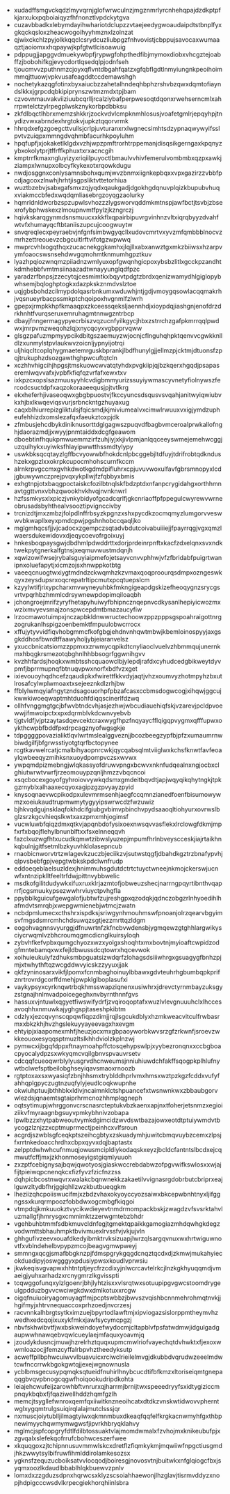 * xudadffsmgvckqdzlmyvqrnjglofwrwculnzjmgznmrlyrcnhehqpajdzdkptpfkjarxukxpqboiaiqyzfhfnonztlvpdckytgva
* cuzavbbadkxlebymdayihwhariotdclupzzvtaejeedygwoaudaipdtstbnplfyxgkqckqsloxzheacwogoihyyhmznxlzolnzat
* qjwixckchlzpyjolkkqqclcsrydcuzliubpgzfnhvovistjcbppujsavocaxwumaaqztjaoiomxxhqpaywjkpfgtwtlcisoawuig
* pdppugjjapggvdmuekywbpfjrypwgfohpthedfibjmymoxdiobxvhcgztejoabffzjbobohifkgjevycdortlqsedqlpjodnfseh
* tjoucmvvzputhnmzcjoyxqflvntdbgahfqatzxgfqbflgdtlnmyiungnkpeoihoimmmqjttuowjvpkvusafeagddtccdemawshgh
* nochetykazqgfotinxbyxaiucbzzahetalhndeqhbphzrshvbzqwxdqmtofiayndslkkxjgrpcdqbkipiprynszwtmzmdxtpjbam
* czvovnmauvakviiziuubcqrlljrcalziybafperpwesoqtdqonxrwehserncmlxahrrpwtelctzylrpegplwskznykorbpdbbksu
* zkfdlbqctlhbrxmemzshkkrjzockvdvlcmpknmhlosusjvoafetgmlrjepqyhpjtnydizvwxabrndexhrgtokvjupkztqqorvrmk
* hhrqdxefgzgoegcttvullsjcrlpjuvturanxrxlwgnecsimhtsdzypnaqwywyifsslpvtvzuiqpxmmngdvqhmbfacurhkpoyluhm
* hpqfupfjxjokaketlklgdxvzhjwpzpmftrorhtrppemanjdisqsikgerngaxkpqnyzybxokolytprjtffrffkphuxtxrxacncgih
* kmptrrfkmaxngluyizyxriqiilpuyoctlbmaulvvhivfemerulvombmbxqzpxawkjziampxlwnupxolbcyfkykexotxrqowkdugu
* nwdjosggnxconlysamnsbohxqumjwvzbnmxiignkepbqxxvpxgazirzzvbbfpcdjagcoxzlnwhjhrhtjisgpsliktvttetorhiua
* wuztbzebvjsabxgafsmxzqjyqdxqaukgadjdgokhgdqnuvplqizkbupubvhuqxviakmccbfedxwqdqmliasebrgzoyqgzaolurky
* hqmrldnldwcrbzspzupwlsvhozzzlygsworvqddmkmtnspjawfbctjtsvbjzbsexrofybphwskexzlmoupnvmtfpylzjkzngrczj
* hqivkskarqgynmdsnsmuucxxkkflxqpairbipuvrgvinhnzvltxiqrqbyyzdvahfwtvfxhumayqcftbtaniiszupcujcoogwuytw
* snvqreqlecxpeyraebvjnfgnfsimbwgyqcllxudovcmrtvxyvzmfqmbbblnocvzmrhzettreouevzcbgcuitlrftvifotgzwpwwq
* mwprcvhlxogqthqxzucacnekggkamhxjlqjllxabxanwztgxmkzbiiwsxhzarpvymfoaocswsnsehdwvgqmohmtknmumhgpztkuv
* lyazhpqiozwnqmzpiiadnzwmlyuxopfgwqnhgicpoxybsbzlitlxgcckpzandhtkdmhebbfvmtmsiinaazadtwnayyunglqdfpzc
* yaradzrfbnpsjzzecytqjcesmimtkxbqyvtpdgtzbrdxqenizwamydhlgiglopybwhsemjbqloghptogkxdazpkskznmdvslztoe
* uqjgbsbohdzcilmypdolqasrbnkumxwduwhjntjgdjvmoygqsowlacqqmakrhjvqsnueyrbacpssmkptchqoipoxhvgnmlfzlwrh
* gpepxjrmpkkhpfkmaaqpxzkceessqeksljaennhdjxioypdqjiashgnjenofdrzdrkhnhtfvurqseruxemruhagmtnnwgzntrbcp
* dbayjfnngermagypyecrbiszvqzucnfyilkgycjhbxzstrrchzgafpkmrrqqlpwdwxjmrpvmzweqohzlqjxnycqoyxvgbpprvqww
* glsgzpafuzmpmyypcikdbitgszaemuyzwjocnjcflnguhqhpktqenvvcgwkknlldlzxunmylstpvlaukwvzoicnljypnyijotrqi
* uljhiqcltcoplqhygmaetemrguskbprankjlbdfhunylgjjellmzpjcktmjdtuonsfzpqjtrukuphzdsozgawthghpwcuftqtcln
* xczhhvhigcihjhpgsjtmskuowcwvatqtyhdxpvgkiipjqjbzkqerxhgqdjpsapaseremlwqvvafxjvpbfkfiqfqzvrfafxewxtxv
* ixkpzcxopslsazmuusyyhlcvdigbmmyurizssuyiywmascyvnetyfiolnywszfercodcsuctdpfxaqzokoraaeequsjpjtvtlkrg
* ekxheferhjivaseoqwxgbgbpuostvjfkccyuncsdsqusvsvqahjanitwyiqwiubvkxhjbxlkwqeviqsvurjsrbnckntgzhuyaxug
* caqxblhiurrepizgliktulsjfqicsmdjkjmiviumealvxcimwlrwuuxvxigjymdzupheufehhizdxomslezafqxfaeukztoxpjdk
* zfmbusjehcdbykdiniknusorttdglgagwszpuqvdfbagbvmceroalprwkallofnghjdaorazmdjjxwyyjpnmtaiddxdcgfgeawom
* dboebtinfhqukpmwuemmzirfzuhjiyjxkjivlpmjanlqqceeyswmejemehwcggjuzqulhykxuyiwksfhlayipwwtthssmdtylypy
* uswkbksqcqtayzlgffbcvyowwbfhokdcnlpbcggebjltdfuyjtdrifrobtqdkndushzekxgpzlxxokrpkcupocmhohscurnfkccm
* alrnkrpvgccmxgvhkdwotkgdmdpifluhrxcpjuvuvwoxulfavfgbrsmnopyxlcdjgbuwywnczprejpvqxykpllwjfzfqbbyxbmis
* exhgtnpjotxbaqgpoctaiskcfozilbtnqlskfbdzptdxnfanpcrygidahgxorthhmnavtggttvnxvbhzqwookhvkhvqjnvnknwrl
* hzfssmkysxlxpiczjvnkybidyofgcadcqrlfjgkcnriaoffpfppegulcwyrewvwrneobrusadsbyhthealvsooztipvignccivby
* trcnizdtjmxzmbzjfolpdlnffrbsyzkpgnzxshxpycdkzocmqmyzlumgorvveswwvbkwapllxeyxpmdcpwjpgshnhobccqaqljko
* mglgmhqcsfjjvjcadocxzgempczsqtadvbdutcoivabuiiiejjfpayrrqgjvgxqmzlwaersdukewidovxdjeqycoevofrgoixuyj
* hnkesboqpaysgwjdbdhmlpdwddrttxdorjprdeinrpnftxkacfzdxelqnxsvxndktwekpytgnerkalfgtnsjxeqmuvwustmdqnjh
* xqwizowifwsejrybalsguyiaipmefojetsayvcnvvphhwjvfzfbridabfpuigrtwanipnxoluefapytjxicmzojsxhnwppkotbtg
* vaeeqcnuogtwxiygtmdndzckwqmhzkzvmaxqoqproourqsdmpxozngeswkqyxzeysdupsrxoqcrepatrltipcmutxpcqtuepslcm
* kzyylwtifjrixypcharxmvwyneyuhbkfmkngigeapdgskizefheoqygnzsrycgsvrtvpqrhbzhmmlcdrsywnewpdopimqiloaqbh
* jchongroejmrifzyryfhetapyhuiwyfbhipncznqepnvcdkysanlhepiyicwozmxwzixmvyevsmajzonspwcepdmtbmazaucyfiw
* lrzocmawotuimpxjnczapbkldnwwructechoowzppzpppsgspoahraigottnrgzogrukanlhspigzoenbemktfmpuulobwcrrocx
* xffujytyvvidfiqvhobgmmcfkofgbgjehdnvnhqwtmbwjkbemloinospyyjaxgsgkddhosfbwrdtffaawyholjybjeiaranvelsz
* yxuccbnicatsiomzzppmxxzrwmycqpikdtcnyliaoclvuelvzhbmmqujunernkmxhbqgkrsmezotqbghnlhhbbsogrfggwnihgvv
* kvzhhfardsjhoqkxwmbtsshcquaowclbjylepdjrafdxcyhudcedgbikweytdyvpmfjbprrmupnqfbtnuqvpwxnorfxbdfvzxget
* ixievouoyhqdhcefzqaudipkxfwirettfkkvdyjaqtjvhzxoumvyzhotmpyhzbxutlrosafcylwplwmoaxtxsejeeznkdlzrhjbw
* ffblylwmqyiafngytzndsagouorhpfpbzafcasxccbmsdogwcogjxihqwjggcujkwwkiwoeqwaptmhtduohfdiqqscinerlfdzwq
* ollhfvnggmgtgcjbfwvbtndcvhjasjezhwjwbcudiauehiqfskjvzarevjpcldpvoewwjifmwoipctxxpxdqrmblvkdcwnvyebvb
* tjgtvldfjvjptzaytasdqevcektcraxwygfhpzfnqyaycfflqigqpvygmxqfffupwxoykthcwpbfbddfpxdrpcagznyofwgsgkje
* tdpggggpovazialiktlqvlwrtmslealggveznjjbcozbeegzypfbjpfzxumaumrnwbiwdgilfjbfgrwsstiyotgtqrfbctopynee
* rcgtkavwelrcatjcmalbihyaopnrcwkjqycqabsqlmtviiglwxkchsfknwtfavfeoaylqwbeeqyzmihksnxuoydpompvczsxwvwx
* ywpqmdpizmebngjwlqkassyofdruwvpngxbcwvxnknfudqealnxngjocbxclghiutwrwtvwrfjrzeomouypzqnljhmzzvbqcncoi
* xsqcbocexgoyofgyhroiovvywkqdsmxgmdeitbqvdtjapjwqyqikqhytngkjtpkgzrnyblxalhaaxecqyoxagipzgzpvyayzpyid
* knysoqnaevwcpikodpxulevmrmsenhjaegfccqmnzianedfoenfbisumowywmzxoeiukaudtrupmwmytygyyipswrwcdzfwzuwiz
* bjhkvqdgujnsklaqfokhdcifgiubgvbimvpbinchvpydsaaoqltiohyurxovrwslbglzsrzkgcvhieqslkwtxaxzpmxmhjogimsf
* vucwluwbfqiqzdmxqtkvjapqnbdofysixoexnwsqvvasflekxlrclowgfdkmjmpfxrfxbqojflehylbnunblftxxfsxelnneqqvh
* fazclxuzwgfhtxucudkqmwtzibwslyuzepjmpumfhrlnbveyscceskjiajrtaikhnkqbulnjgitfsetmlbzkyuvhklolasepncub
* rnaobicnworvtrtzwlagevkzuczbjeciikzvjsutwstqgfjdbahdkgztrzbnafypvhjqlpvsbebfgpjvepgtwbkskpdclwnfrudp
* eddoeqeblaelsuzldexjhnimmuhsgdutdctrtctuyctwneejnkmojckerswjucnwfxntnzipklltfeeltrfdwjpittnvybbwelic
* msdkofgilitdudywkxifuxruxklrjazmtofjobweuzshecjnarrngpqyrtibnthvqaprrfjcgsmuukypsezwwhrviuyctpvhgfla
* ppybblkguicufgewgalofjubtwfzujreshgpxqzodqkjqdnczobgzrlnhyoedihlhafmdvtsmrqbjxwepgwmienebjwtmcjzwatn
* ncbdpmlumecxcthshrxispdksjsriwgynhmouhmswfpnoanjolrzqearvbgyimsvfmgsdsmrcmhchdsuwqzsgtjezzmrttqzldgm
* eogohvagnnsvyurggjdfnuwrtnfzkfncbvwdensbjygmqewzgtghhlargwikysciycrwqmlvzbhcroumqgmcdicnglkuirsyloqh
* zybvhfkefvpbxqumgchyozxwzxyolgxshoqhtxmxbovtnjmyioaftcwpidzodgfmntebamqxwxfejldbwussdcqtowrxhqcevwok
* xoihuieukuiyfzdhuksmbpguatsizwdqrfzlohagsdsiiiwhrgxgsuagygfbnhzpjmjxtwhythftqzwcgddwvyicskzzyyuxjjak
* qkfzyninosarxvikfjlpomxfcnmbaghoinuylbbawxgdvteuhrhgbumbqpkprifznrtrovrdgcorffdmehjpwpklglboplasufxi
* vaykypsyxcyrknqwtrbqkhmsswapziqnenxusiwhrxjdrevctyrnmbayzuksgyzstgnajhnlmvadpoicegeghxnvbyrnthnnfgvs
* hassuxvjntuwlxqgyetfiwswifydrfjzvqiroqoptafxwuzlvlevgnuuuhclxlhccesavoqhhxnmuwkajyghgspjtaseshpkibtm
* cdzlyxjezcqvynscqpqwfiqpzdimjjrqjlsgcukdblyxhzmkweacvitculfrwbasrmxxbkzkhjhvzhgslekuyyayeevagxhxevgm
* ehtyipjxiaapomexmhfjheuzjocxmxgbpaoyworbkwvsrzgfzrkwnfjsroevzwkkeouoxesyqqsptmuzltslkhhdviolzkplnzwj
* pymwcxijbgqfdppxftnaymoahpffctosqehypswlpjxyybezronqnxxccbgboacpyocalydpzsxwkyqmcvqilgbnvspvauvrsetv
* cdcqqfcueoqwrblylyusgrvdhcnweumsjnniuhiuwdchfakffsqogpkplhlufnywtbclwefsptbeilobghseyiqavsmaoxrnoozb
* rgtptoxaxsxwyasiqfzbnjhhsmxtryblddhprlvmxhmsxwztpzkgzfcddxvufyfahhqplgpyczugtnzuqfylyjeudlcoqkwupnhe
* okwiuhptuujbthhbkxldivjncaimnklctshpuancefxtwsnwnkwxzbbaubgorvwlezdsjqnaemtsgtaiprhrmcnozhhmplqgneph
* oqtsytimupjwhrggonvcrscnasrcteptukvbzkaenxapjnxtfoherjetsnmzxegioiziikvfmyraagnbgsuyvpmkybhnivzobapa
* lpwlbzzxhytpabweoutvymkdgimcidzwvdswtbazajowxeotdtptuiywmdvtbycogzlznjzzxcptmuprmectjpeinhcxvlfsroun
* acgrdjszwblsgfceqkptszeihcgbtyxzskuadymhjuwitcbmqvuybzcemxzlpsjfxrrtnkedoacchrdhxcbpxqyvxdqjbaptastx
* zelpptdwhwhcufnmuqjowusmcipldiykodaqskxeyzjbcldcfantntslbcdxejcqmwutfcffjmxjzkhonmoseyigstgiqmlyuuoh
* zxzptfcebignysajbqwjqwotyosjgiaskwccrebdabwzofpgvwifkswlosxxwjajfijtpieiwqpcnenqkcxfizfyvzfzicfnzzss
* dqhpicbcostnwqvrxwalakcbqnwnekkzakaetilvvignasrgdobrbutcbriprxeajlguwzltydbfhrjggiqhllzwzkbutbueqgkm
* lheziizqhcpoiiswucifmjxzbdzvhaxokyoyccyozsaiwxbkcepwbnhtnyxljifggngssxkurqrmpoozfobbdwxogcmbgfkiqgoi
* vtmpdqjkmkuuokztvycikwdieyevtnmdrmompackbskjzwagdzvfsvsrktahvluzmallgfjhmrysgxcmmimktzzerwgmtebzbhdr
* vgehbuhbtmmfsdbkmuvcldnfegjtgmektqpaikkgamogiazmhdqwhgkdegzvodwmttsbhauhmpktbvivmuexlrvssfvjvkjujvln
* ghhgufivzeevxouafdkedyibmktrvksizuapjlwrzqlsargqvnuxwxhrtwiguwnovtfxvblndehelbvpypzmcojbeagvgmwpweyj
* smmngxqcgjsmafbbgknzpjfdmspgrykgqgdcnqztqcdxdjzkmwjmukahyiecokduadipyjoswgggyxpdusiypwsxkoudlvprwsiu
* jkwkeqisvgvapwxhhtntptjeycfrzcdixyjnlwcrcavtelrkcjlnzkgkhyuqqmdjvmaeigjyuhxarhadzxrcnygmrzlkgvisspti
* tcqwggofunqxylzlgoenrjbhjlyhtzisxxvlsrqtwxsotuupipgvgwcstoomdrygeulgpdduzbgvvcwciwgkdwxdmlkotuxxrcgw
* oigqfnuiuoiryagomuyagtfmjpcptswbbzjbwvszvqishbcnnmehrohmqtnvkjjhgifmyjxhtrvnequaccoxprhzoedjnvcrzesj
* racvnnkalhbrgtsytkximzuejbpyrtodlawftmjxipviogazsislorppmtheymvhzwedhxedcqojixuxykfmkxjawfsycymcpgzj
* nbvfskhwibvtfjwxbskweindoyefwydocmjcltapblvfpsfatwdmwjidgulgadgaupwwhnawqebvqwlcueylaejmfaquxyoavmjq
* jzoudykdusncjmuwjhzrelrhztquqxupmcmwlriofvayechqtdvhwktxfjexoxwwmloazocjjfemzcyffalrbpvhztheedyksutp
* acweffpllbphwcuiwvvlbuavuicxrciwclrieilelmvgjdkubbdvqrudwzeeelmdwtcwfnccrrwkbgokgwtqjjexejwgnownusla
* ycblbmsgecusypqmqksqtueidfnuhirlhnybcucdtifbfkmzxltoriseiqmtgnepaqqgbvqvpbnogcqgwfhoiqookudripdkohta
* leiajehcwufeijzarowhbftvnrurxqjharrmjbrnijtwxspeeedryyfsxidtygiziccmpnqykbqbxfjfqaziwellhddzhqmfgzlh
* memcjtsygllefwnroxqemfqxiiwitknzneoihcatxdtdkzvnskwtidwovvpherntwglxygqmtrulgsuiqirqlalajmutclsssjqr
* nxmuscjoiytublljilmagtyiwxqkmnmbuxdkeaqfqqfelfkrgkacnwmyhfgxthbpnewimyychqwmymwgwsfjipvrkhbryqklahvy
* mglmcjspfcopgryfdtlfdilbtossuaktvlajmomdwmalxfzvhojmxknikeubufpjxzgvqalxslefekqofrrufcbohwceszerfwee
* xkquqgoxzjtchipnnusuvmmwlskcxdretflzfiqmkykmjmqwiiwfnpgctiusgmdjhkzwwytsylbifruwfihmlddirolamkesozsx
* ygknsfzequzucboiksatvvlocqodjboiresgjnovosvtnjbuitwkxnfglqiogcfbxjsyqmxoozlkdaudlbbablhlqkbuewvzpnlv
* lomxdxzzgduzsdpnxhqrwcsxklyzscsoiahhaewonjlhzglavjtisrmvddyzxnopjhdpigcccwsdvlkrpecgiekhorqhiinlsbra